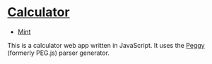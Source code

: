 # [Calculator](https://calcws.github.io/)

* [Mint](https://min.togetter.com/eKWLarx)

This is a calculator web app written in JavaScript.  It uses the [Peggy](https://github.com/peggyjs/peggy) (formerly PEG.js) parser generator.
